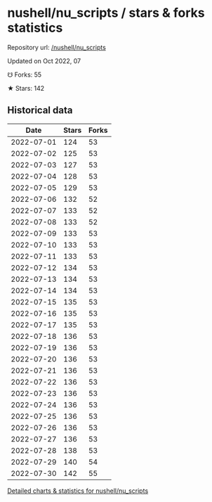 # nushell/nu_scripts / stars & forks statistics

Repository url: [/nushell/nu_scripts](https://github.com/nushell/nu_scripts)

Updated on Oct 2022, 07

☋ Forks: 55

★ Stars: 142

## Historical data
| Date | Stars | Forks |
|------|-------|-------|
| 2022-07-01 | 124 | 53 | 
| 2022-07-02 | 125 | 53 | 
| 2022-07-03 | 127 | 53 | 
| 2022-07-04 | 128 | 53 | 
| 2022-07-05 | 129 | 53 | 
| 2022-07-06 | 132 | 52 | 
| 2022-07-07 | 133 | 52 | 
| 2022-07-08 | 133 | 52 | 
| 2022-07-09 | 133 | 53 | 
| 2022-07-10 | 133 | 53 | 
| 2022-07-11 | 133 | 53 | 
| 2022-07-12 | 134 | 53 | 
| 2022-07-13 | 134 | 53 | 
| 2022-07-14 | 134 | 53 | 
| 2022-07-15 | 135 | 53 | 
| 2022-07-16 | 135 | 53 | 
| 2022-07-17 | 135 | 53 | 
| 2022-07-18 | 136 | 53 | 
| 2022-07-19 | 136 | 53 | 
| 2022-07-20 | 136 | 53 | 
| 2022-07-21 | 136 | 53 | 
| 2022-07-22 | 136 | 53 | 
| 2022-07-23 | 136 | 53 | 
| 2022-07-24 | 136 | 53 | 
| 2022-07-25 | 136 | 53 | 
| 2022-07-26 | 136 | 53 | 
| 2022-07-27 | 136 | 53 | 
| 2022-07-28 | 138 | 53 | 
| 2022-07-29 | 140 | 54 | 
| 2022-07-30 | 142 | 55 | 


[Detailed charts & statistics for nushell/nu_scripts](https://reviewgithub.com/rep/nushell/nu_scripts)
